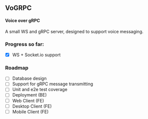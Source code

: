 ## VoGRPC

#### Voice over gRPC
A small WS and gRPC server, designed to support voice messaging.

### Progress so far:
- [x] WS + Socket.io support

### Roadmap
- [ ] Database design
- [ ] Support for gRPC message transmitting
- [ ] Unit and e2e test coverage
- [ ] Deployment (BE)
- [ ] Web Client (FE)
- [ ] Desktop Client (FE)
- [ ] Mobile Client (FE)